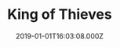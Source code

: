 ---
title: "King of Thieves"
year: 2018
date: 2019-01-01T16:03:08.000Z
permalink: /almanac/movies/2019-01-01-king-of-thieves/index.html
rating: 2
tmdbid: 520360
---